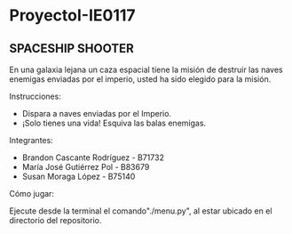# ProyectoI-IE0117
## SPACESHIP SHOOTER

En una galaxia lejana un caza espacial tiene la misión  de  destruir  las  naves enemigas enviadas por el imperio, usted ha sido elegido para la misión.

Instrucciones:

* Dispara a naves enviadas por el Imperio.
* ¡Solo tienes una vida! Esquiva las balas enemigas.

Integrantes:

* Brandon Cascante Rodríguez - B71732
* María José Gutiérrez Pol - B83679
* Susan Moraga López - B75140

Cómo jugar:

Ejecute desde la terminal el comando"./menu.py", al estar ubicado en el directorio del repositorio. 
